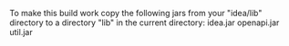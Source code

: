 To make this build work copy the following jars from your "idea/lib" directory to a directory "lib" in the current directory:
idea.jar
openapi.jar
util.jar